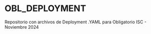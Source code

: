 # OBL_DEPLOYMENT

Repositorio con archivos de Deployment .YAML para Obligatorio ISC - Noviembre 2024
